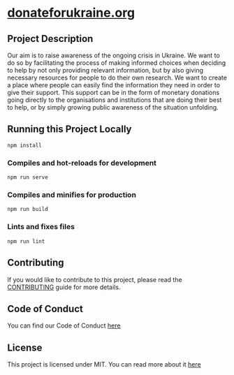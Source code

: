 # [donateforukraine.org](https://donateforukraine.org)

## Project Description
Our aim is to raise awareness of the ongoing crisis in Ukraine. We want to do so by facilitating the process of making informed choices when deciding to help by not only providing relevant information, but by also giving necessary resources for people to do their own research. We want to create a place where people can easily find the information they need in order to give their support. This support can be in the form of monetary donations going directly to the organisations and institutions that are doing their best to help, or by simply growing public awareness of the situation unfolding.

## Running this Project Locally
```
npm install
```

### Compiles and hot-reloads for development
```
npm run serve
```

### Compiles and minifies for production
```
npm run build
```

### Lints and fixes files
```
npm run lint
```

## Contributing
If you would like to contribute to this project, please read the [CONTRIBUTING](CONTRIBUTING.md) guide for more details.

## Code of Conduct
You can find our Code of Conduct [here](CODE_OF_CONDUCT.md)

## License
This project is licensed under MIT. You can read more about it [here](LICENSE.md)